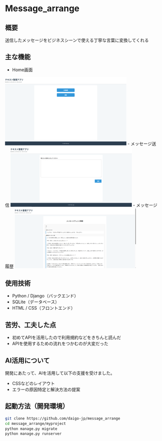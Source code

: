 # Message_arrange                                      

## 概要
送信したメッセージをビジネスシーンで使える丁寧な言葉に変換してくれる

## 主な機能
- Home画面
<img src="screenshots/home.png" alt="Home画面" width="400">
- メッセージ送信
<img src="screenshots/msg.png" alt="メッセージ送信" width="400">
- メッセージ履歴
<img src="screenshots/msg_history.png" alt="履歴" width="400">

## 使用技術

- Python / Django（バックエンド）
- SQLite（データベース）
- HTML / CSS（フロントエンド）

## 苦労、工夫した点

- 初めてAPIを活用したので利用規約などをきちんと読んだ
- APIを使用するための流れをつかむのが大変だった

## AI活用について  
開発にあたって、AIを活用して以下の支援を受けました。

- CSSなどのレイアウト
- エラーの原因特定と解決方法の提案  

## 起動方法（開発環境）
```bash
git clone https://github.com/daigo-jp/message_arrange
cd message_arrange/myproject
python manage.py migrate
python manage.py runserver
